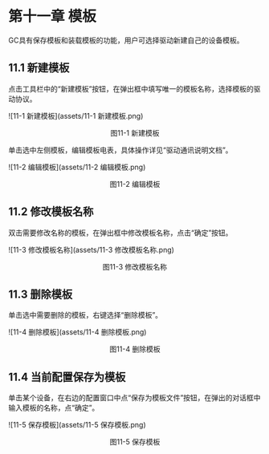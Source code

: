 # 第十一章 模板

GC具有保存模板和装载模板的功能，用户可选择驱动新建自己的设备模板。



## 11.1 新建模板

点击工具栏中的“新建模板”按钮，在弹出框中填写唯一的模板名称，选择模板的驱动协议。

![11-1 新建模板](assets/11-1 新建模板.png)

<center>图11-1 新建模板</center>



单击选中左侧模板，编辑模板电表，具体操作详见“驱动通讯说明文档”。

![11-2 编辑模板](assets/11-2 编辑模板.png)

<center>图11-2 编辑模板</center>



## 11.2 修改模板名称

双击需要修改名称的模板，在弹出框中修改模板名称，点击“确定”按钮。

![11-3 修改模板名称](assets/11-3 修改模板名称.png)

<center>图11-3 修改模板名称</center>



## 11.3 删除模板

单击选中需要删除的模板，右键选择“删除模板”。

![11-4 删除模板](assets/11-4 删除模板.png)

<center>图11-4 删除模板</center>



## 11.4 当前配置保存为模板

单击某个设备，在右边的配置窗口中点“保存为模板文件”按钮，在弹出的对话框中输入模板的名称，点“确定”。

![11-5 保存模板](assets/11-5 保存模板.png)

<center>图11-5 保存模板</center>